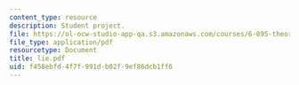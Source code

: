 ```yaml
---
content_type: resource
description: Student project.
file: https://ol-ocw-studio-app-qa.s3.amazonaws.com/courses/6-895-theory-of-parallel-systems-sma-5509-fall-2003/f458ebfd4f7f991db02f9ef86dcb1ff6_lie.pdf
file_type: application/pdf
resourcetype: Document
title: lie.pdf
uid: f458ebfd-4f7f-991d-b02f-9ef86dcb1ff6
---
```

